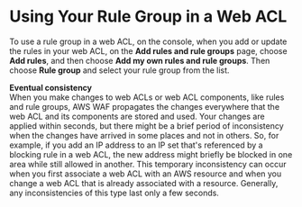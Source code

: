 # Using Your Rule Group in a Web ACL<a name="waf-rule-group-using"></a>

To use a rule group in a web ACL, on the console, when you add or update the rules in your web ACL, on the **Add rules and rule groups** page, choose **Add rules**, and then choose **Add my own rules and rule groups**\. Then choose **Rule group** and select your rule group from the list\. 

**Eventual consistency**  
When you make changes to web ACLs or web ACL components, like rules and rule groups, AWS WAF propagates the changes everywhere that the web ACL and its components are stored and used\. Your changes are applied within seconds, but there might be a brief period of inconsistency when the changes have arrived in some places and not in others\. So, for example, if you add an IP address to an IP set that's referenced by a blocking rule in a web ACL, the new address might briefly be blocked in one area while still allowed in another\. This temporary inconsistency can occur when you first associate a web ACL with an AWS resource and when you change a web ACL that is already associated with a resource\. Generally, any inconsistencies of this type last only a few seconds\.